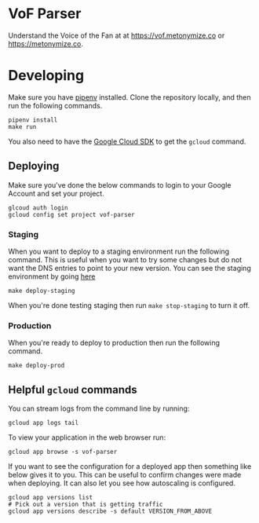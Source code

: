 # VoF Parser

Understand the Voice of the Fan at at <https://vof.metonymize.co> or <https://metonymize.co>.

# Developing

Make sure you have [pipenv](https://docs.pipenv.org/install/) installed. Clone the repository locally, and then run the following commands.

```
pipenv install
make run
```

You also need to have the [Google Cloud SDK](https://cloud.google.com/sdk/install) to get the `gcloud` command.

## Deploying

Make sure you've done the below commands to login to your Google Account and set your project.

```
glcoud auth login
gcloud config set project vof-parser
```

### Staging

When you want to deploy to a staging environment run the following command. This is useful when you want to try some changes but do not want the DNS entries to point to your new version. You can see the staging environment by going [here](https://staging-dot-vof-parser.appspot.com)

```
make deploy-staging
```

When you're done testing staging then run `make stop-staging` to turn it off.

### Production

When you're ready to deploy to production then run the following command.

```
make deploy-prod
```

## Helpful `gcloud` commands


You can stream logs from the command line by running:

```
gcloud app logs tail
```

To view your application in the web browser run:

```
gcloud app browse -s vof-parser
```

If you want to see the configuration for a deployed app then something like below gives it to you. This can be useful to confirm changes were made when deploying. It can also let you see how autoscaling is configured.

```
gcloud app versions list
# Pick out a version that is getting traffic
gcloud app versions describe -s default VERSION_FROM_ABOVE
```
